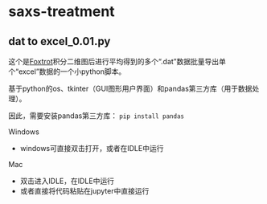 # saxs-treatment
## dat to excel_0.01.py
这个是[Foxtrot](https://www.synchrotron-soleil.fr/fr/lignes-de-lumiere/swing)积分二维图后进行平均得到的多个“.dat”数据批量导出单个“excel”数据的一个小python脚本。

基于python的os、tkinter（GUI图形用户界面）和pandas第三方库（用于数据处理）。

因此，需要安装pandas第三方库：
`pip install pandas`

Windows
- windows可直接双击打开，或者在IDLE中运行

Mac 
- 双击进入IDLE，在IDLE中运行
- 或者直接将代码粘贴在jupyter中直接运行
